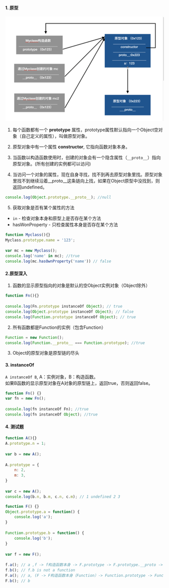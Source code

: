 #### 1. 原型
![原型](https://github.com/pangbooo/Typescrpt/blob/javascript-advanced-shangguigu/imgs/%E5%8E%9F%E5%9E%8B.png)

1. 每个函数都有一个 __prototype__ 属性，prototype属性默认指向一个Object空对象（自己定义的属性），叫做原型对象。

2. 原型对象中有一个属性 __constructor__, 它指向函数对象本身。 

3. 当函数以构造函数使用时，创建的对象会有一个隐含属性（```__proto__```）指向原型对象。(所有创建的实例都可以访问)

4. 当访问一个对象的属性，现在自身寻找，找不到再去原型对象里找。原型对象里找不到继续沿着__proto__这条链向上找，如果在Object原型中没找到，则返回undefined。
```javascript
console.log(Object.prototype.__proto__); //null
```

5. 获取对象是否有某个属性的方法
* ```in```   - 检查对象本身和原型上是否存在某个方法
* hasWonProperty - 只检查属性本身是否存在某个方法

```javascript
function Myclass(){}
Myclass.prototype.name = '123';

var mc = new Myclass();
console.log('name' in mc); //true
console.log(mc.hasOwnProperty('name')) // false

```

#### 2.原型深入
1. 函数的显示原型指向的对象是默认的空Object实例对象（Object除外）
```javascript
function Fn(){}

console.log(Fn.prototype instanceOf Object); // true
console.log(Object.prototype instanceOf Object); // false
console.log(Function.prototype instanceOf Object); // true
```

2. 所有函数都是Function的实例（包含Function）
```javascript
Function = new Function();
console.log(Function.__proto__ === Function.prototype); //true
```

3. Object的原型对象是原型链的尽头

#### 3. instanceOf
```A instanceOf B```, A：实例对象，B：构造函数。</br >
如果B函数的显示原型对象在A对象的原型链上，返回true，否则返回false。
```javascript
function Fn() {}
var fn = new Fn();

console.log(fn instanceOf Fn); //true
console.log(fn instanceOf Object); //true
```

#### 4. 测试题
```javascript
function A(){}
A.prototype.n = 1;

var b = new A();

A.prototype = {
    n: 2,
    m: 3,
}

var c = new A();
console.log(b.n, b.m, c.n, c.m); // 1 undefined 2 3
```

```javascript
function F() {}
Object.prototype.a = function() {
    console.log('a');
}

Function.prototype.b = function() {
    console.log('b');
}

var f = new F();

f.a(); // a ,f -> f构造函数本身 -> F.prototype -> F.prototype.__proto -> Object.prototype）
f.b(); // f.b is not a function
F.a(); // a, (F -> F构造函数本身（Function）-> Function.prototype -> Function.prototype.__proto__ -> Object.prototype)
F.b(); // b
```